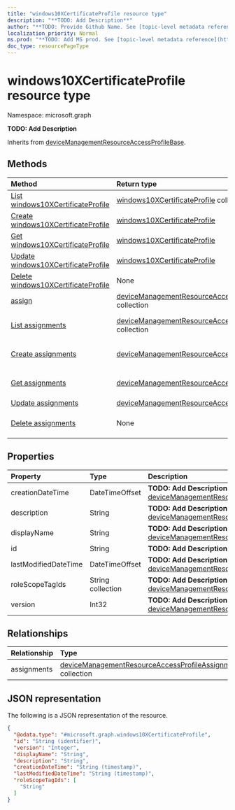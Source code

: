 ```yaml
---
title: "windows10XCertificateProfile resource type"
description: "**TODO: Add Description**"
author: "**TODO: Provide Github Name. See [topic-level metadata reference](https://msgo.azurewebsites.net/add/document/guidelines/metadata.html#topic-level-metadata)**"
localization_priority: Normal
ms.prod: "**TODO: Add MS prod. See [topic-level metadata reference](https://msgo.azurewebsites.net/add/document/guidelines/metadata.html#topic-level-metadata)**"
doc_type: resourcePageType
---
```


# windows10XCertificateProfile resource type

Namespace: microsoft.graph

**TODO: Add Description**


Inherits from [deviceManagementResourceAccessProfileBase](../resources/devicemanagementresourceaccessprofilebase.md).

## Methods
|Method|Return type|Description|
|:---|:---|:---|
|[List windows10XCertificateProfile](../api/windows10xcertificateprofile-list.md)|[windows10XCertificateProfile](../resources/windows10xcertificateprofile.md) collection|Get a list of the [windows10XCertificateProfile](../resources/windows10xcertificateprofile.md) objects and their properties.|
|[Create windows10XCertificateProfile](../api/windows10xcertificateprofile-create.md)|[windows10XCertificateProfile](../resources/windows10xcertificateprofile.md)|Create a new [windows10XCertificateProfile](../resources/windows10xcertificateprofile.md) object.|
|[Get windows10XCertificateProfile](../api/windows10xcertificateprofile-get.md)|[windows10XCertificateProfile](../resources/windows10xcertificateprofile.md)|Read the properties and relationships of a [windows10XCertificateProfile](../resources/windows10xcertificateprofile.md) object.|
|[Update windows10XCertificateProfile](../api/windows10xcertificateprofile-update.md)|[windows10XCertificateProfile](../resources/windows10xcertificateprofile.md)|Update the properties of a [windows10XCertificateProfile](../resources/windows10xcertificateprofile.md) object.|
|[Delete windows10XCertificateProfile](../api/windows10xcertificateprofile-delete.md)|None|Deletes a [windows10XCertificateProfile](../resources/windows10xcertificateprofile.md) object.|
|[assign](../api/windows10xcertificateprofile-assign.md)|[deviceManagementResourceAccessProfileAssignment](../resources/intune-devicemanagementresourceaccessprofileassignment.md) collection|**TODO: Add Description**|
|[List assignments](../api/windows10xcertificateprofile-list-assignments.md)|[deviceManagementResourceAccessProfileAssignment](../resources/intune-devicemanagementresourceaccessprofileassignment.md) collection|Get the deviceManagementResourceAccessProfileAssignment resources from the assignments navigation property.|
|[Create assignments](../api/windows10xcertificateprofile-post-assignments.md)|[deviceManagementResourceAccessProfileAssignment](../resources/intune-devicemanagementresourceaccessprofileassignment.md)|Create a new deviceManagementResourceAccessProfileAssignment object.|
|[Get assignments](../api/windows10xcertificateprofile-get-devicemanagementresourceaccessprofileassignment.md)|[deviceManagementResourceAccessProfileAssignment](../resources/intune-devicemanagementresourceaccessprofileassignment.md)|Read the properties and relationships of a [deviceManagementResourceAccessProfileAssignment](../resources/intune-devicemanagementresourceaccessprofileassignment.md) object.|
|[Update assignments](../api/windows10xcertificateprofile-update-assignments.md)|[deviceManagementResourceAccessProfileAssignment](../resources/intune-devicemanagementresourceaccessprofileassignment.md)|Update the properties of an assignments object.|
|[Delete assignments](../api/windows10xcertificateprofile-delete-assignments.md)|None|Delete a [deviceManagementResourceAccessProfileAssignment](../resources/intune-devicemanagementresourceaccessprofileassignment.md) object.|

## Properties
|Property|Type|Description|
|:---|:---|:---|
|creationDateTime|DateTimeOffset|**TODO: Add Description** Inherited from [deviceManagementResourceAccessProfileBase](../resources/intune-devicemanagementresourceaccessprofilebase.md)|
|description|String|**TODO: Add Description** Inherited from [deviceManagementResourceAccessProfileBase](../resources/intune-devicemanagementresourceaccessprofilebase.md)|
|displayName|String|**TODO: Add Description** Inherited from [deviceManagementResourceAccessProfileBase](../resources/intune-devicemanagementresourceaccessprofilebase.md)|
|id|String|**TODO: Add Description** Inherited from [entity](../resources/entity.md)|
|lastModifiedDateTime|DateTimeOffset|**TODO: Add Description** Inherited from [deviceManagementResourceAccessProfileBase](../resources/intune-devicemanagementresourceaccessprofilebase.md)|
|roleScopeTagIds|String collection|**TODO: Add Description** Inherited from [deviceManagementResourceAccessProfileBase](../resources/intune-devicemanagementresourceaccessprofilebase.md)|
|version|Int32|**TODO: Add Description** Inherited from [deviceManagementResourceAccessProfileBase](../resources/intune-devicemanagementresourceaccessprofilebase.md)|

## Relationships
|Relationship|Type|Description|
|:---|:---|:---|
|assignments|[deviceManagementResourceAccessProfileAssignment](../resources/intune-devicemanagementresourceaccessprofileassignment.md) collection|**TODO: Add Description** Inherited from [deviceManagementResourceAccessProfileBase](../resources/devicemanagementresourceaccessprofilebase.md)|

## JSON representation
The following is a JSON representation of the resource.
<!-- {
  "blockType": "resource",
  "keyProperty": "id",
  "@odata.type": "microsoft.graph.windows10XCertificateProfile",
  "baseType": "microsoft.graph.deviceManagementResourceAccessProfileBase",
  "openType": false
}
-->
``` json
{
  "@odata.type": "#microsoft.graph.windows10XCertificateProfile",
  "id": "String (identifier)",
  "version": "Integer",
  "displayName": "String",
  "description": "String",
  "creationDateTime": "String (timestamp)",
  "lastModifiedDateTime": "String (timestamp)",
  "roleScopeTagIds": [
    "String"
  ]
}
```

